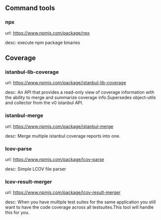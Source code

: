 
## Command tools

### npx

url: https://www.npmjs.com/package/npx

desc: execute npm package binaries


## Coverage

### istanbul-lib-coverage

url: https://www.npmjs.com/package/istanbul-lib-coverage

desc: An API that provides a read-only view of coverage information with the ability to merge and summarize coverage info.Supersedes object-utils and collector from the v0 istanbul API.

### istanbul-merge

url: https://www.npmjs.com/package/istanbul-merge

desc: Merge multiple istanbul coverage reports into one.

### lcov-parse

url: https://www.npmjs.com/package/lcov-parse

desc: Simple LCOV file parser

### lcov-result-merger

url: https://www.npmjs.com/package/lcov-result-merger

desc: When you have multiple test suites for the same application you still want to have the code coverage across all testsuites.This tool will handle this for you.